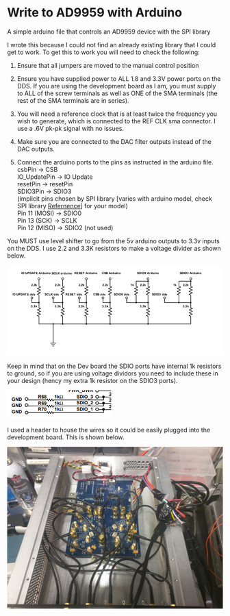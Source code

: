 # Write to AD9959 with Arduino
A simple arduino file that controls an AD9959 device with the SPI library

I wrote this because I could not find an already existing library that I could get to work.
To get this to work you will need to check the following:

1. Ensure that all jumpers are moved to the manual control position

2. Ensure you have supplied power to ALL 1.8 and 3.3V power ports on the DDS. If you are using the development board as I am, you must supply to ALL of the screw terminals as well as ONE of the SMA terminals (the rest of the SMA terminals are in series).

3. You will need a reference clock that is at least twice the frequency you wish to generate, which is connected to the REF CLK sma connector. I use a .6V pk-pk signal with no issues.

4. Make sure you are connected to the DAC filter outputs instead of the DAC outputs.

5. Connect the arduino ports to the pins as instructed in the arduino file.
csbPin -> CSB <br/>
IO_UpdatePin -> IO Update <br/>
resetPin -> resetPin <br/>
SDIO3Pin -> SDIO3 <br/>
(implicit pins chosen by SPI library [varies with arduino model, check SPI library [Refernence](https://www.arduino.cc/en/reference/SPI)] for your model)<br/>
Pin 11 (MOSI) -> SDIO0 <br/>
Pin 13 (SCK) ->  SCLK <br/>
Pin 12 (MISO) -> SDIO2 (not used) <br/>
  
You MUST use level shifter to go from the 5v arduino outputs to 3.3v inputs on the DDS. I use 2.2 and 3.3K resistors to make a voltage divider as shown below. 

![alt text](https://github.com/nkschlos/Write-to-AD9959-with-Arduino/blob/master/images/schemeit-project.png?raw=true)

Keep in mind that on the Dev board the SDIO ports have internal 1k resistors to ground, so if you are using voltage dividors you need to include these in your design (hency my extra 1k resistor on the SDIO3 ports).

![alt text](https://github.com/nkschlos/Write-to-AD9959-with-Arduino/blob/master/images/1kresistors.PNG?raw=true)

I used a header to house the wires so it could be easily plugged into the development board. This is shown below.

![alt text](https://github.com/nkschlos/Write-to-AD9959-with-Arduino/blob/master/images/IMG_20190108_124642.jpg?raw=true)


